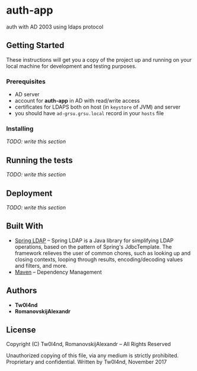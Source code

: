 # auth-app

auth with AD 2003 using ldaps protocol

## Getting Started

These instructions will get you a copy of the project up and running on your local machine for development and testing purposes.

### Prerequisites

* AD server
* account for **auth-app** in AD with read/write access
* certificates for LDAPS both on host (in `keystore` of JVM) and server
* you should have `ad-grsu.grsu.local` record in your `hosts` file

### Installing

_TODO: write this section_

## Running the tests

_TODO: write this section_

## Deployment

_TODO: write this section_

## Built With

* [Spring LDAP](https://projects.spring.io/spring-ldap/) – Spring LDAP is a Java library for simplifying LDAP operations, based on the pattern of Spring's JdbcTemplate. The framework relieves the user of common chores, such as looking up and closing contexts, looping through results, encoding/decoding values and filters, and more.
* [Maven](https://maven.apache.org/) – Dependency Management

## Authors

* **Tw0l4nd**
* **RomanovskijAlexandr**

## License

Copyright (C) Tw0l4nd, RomanovskijAlexandr – All Rights Reserved

Unauthorized copying of this file, via any medium is strictly prohibited.
Proprietary and confidential.
Written by Tw0l4nd, November 2017
